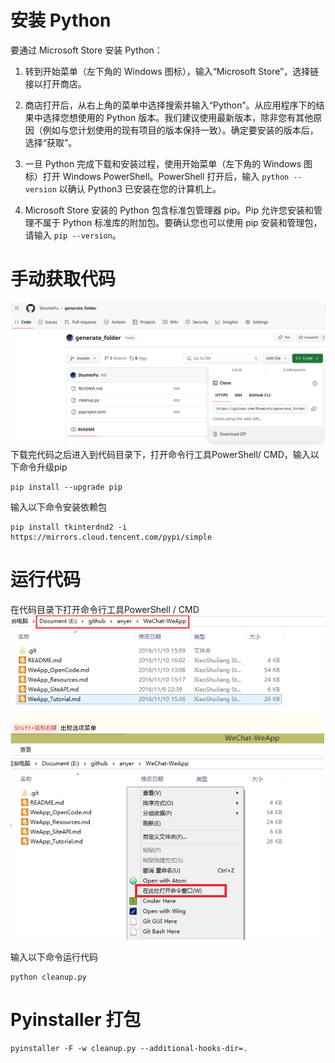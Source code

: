 # 安装 Python

要通过 Microsoft Store 安装 Python：

1. 转到开始菜单（左下角的 Windows 图标），输入“Microsoft Store”，选择链接以打开商店。

2. 商店打开后，从右上角的菜单中选择搜索并输入“Python”。从应用程序下的结果中选择您想使用的 Python 版本。我们建议使用最新版本，除非您有其他原因（例如与您计划使用的现有项目的版本保持一致）。确定要安装的版本后，选择“获取”。

3. 一旦 Python 完成下载和安装过程，使用开始菜单（左下角的 Windows 图标）打开 Windows PowerShell。PowerShell 打开后，输入 `python --version` 以确认 Python3 已安装在您的计算机上。

4. Microsoft Store 安装的 Python 包含标准包管理器 pip。Pip 允许您安装和管理不属于 Python 标准库的附加包。要确认您也可以使用 pip 安装和管理包，请输入 `pip --version`。

# 手动获取代码
![img.png](img.png)
下载完代码之后进入到代码目录下，打开命令行工具PowerShell/ CMD，输入以下命令升级pip
```shell
pip install --upgrade pip
```

输入以下命令安装依赖包
```shell
pip install tkinterdnd2 -i https://mirrors.cloud.tencent.com/pypi/simple
```

# 运行代码
在代码目录下打开命令行工具PowerShell / CMD
![img_1.png](img_1.png)

输入以下命令运行代码
```shell
python cleanup.py
```

# Pyinstaller 打包
```shell
pyinstaller -F -w cleanup.py --additional-hooks-dir=. 
```